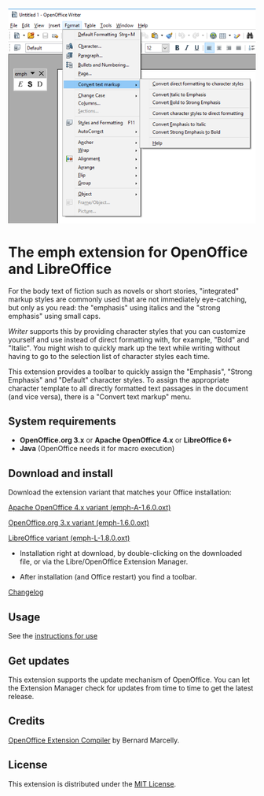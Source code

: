 ![Screenshot: toolbar](Screenshots/FormatMenu.png)

# The emph extension for OpenOffice and LibreOffice

For the body text of fiction such as novels or short stories, "integrated" markup styles are commonly used that are not immediately eye-catching, but only as you read: the "emphasis" using italics and the "strong emphasis" using small caps.

_Writer_   supports this by providing character styles that you can customize yourself and use instead of direct formatting with, for example, "Bold" and "Italic". You might wish to quickly mark up the text while writing without having to go to the selection list of character styles each time. 

This extension provides a toolbar to quickly assign the "Emphasis", "Strong Emphasis" and "Default" character styles. To assign the appropriate character template to all directly formatted text passages in the document (and vice versa), there is a "Convert text markup" menu. 


## System requirements

* __OpenOffice.org 3.x__  or  __Apache OpenOffice 4.x__  or  __LibreOffice 6+__
* __Java__ (OpenOffice needs it for macro execution)

## Download and install

Download the extension variant that matches your Office installation:

[Apache OpenOffice 4.x variant (emph-A-1.6.0.oxt)](https://raw.githubusercontent.com/peter88213/emph/main/emph-A-1.6.0.oxt)

[OpenOffice.org 3.x variant (emph-1.6.0.oxt)](https://raw.githubusercontent.com/peter88213/emph/main/emph-1.6.0.oxt)

[LibreOffice variant (emph-L-1.8.0.oxt)](https://raw.githubusercontent.com/peter88213/emph/main/emph-L-1.8.0.oxt)

* Installation right at download, by double-clicking on the downloaded file, or via the Libre/OpenOffice Extension Manager.

* After installation (and Office restart) you find a toolbar.

[Changelog](changelog)


## Usage

See the [instructions for use](help-en)

## Get updates

This extension supports the update mechanism of OpenOffice. You can let the Extension Manager check for updates from time to time to get the latest release.

## Credits

[OpenOffice Extension Compiler](https://wiki.openoffice.org/wiki/Extensions_Packager#Extension_Compiler) by Bernard Marcelly.


## License

This extension is distributed under the [MIT License](http://www.opensource.org/licenses/mit-license.php).
